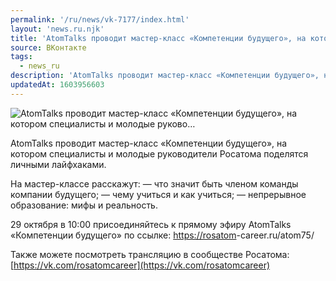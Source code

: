 ```yaml
---
permalink: '/ru/news/vk-7177/index.html'
layout: 'news.ru.njk'
title: 'AtomTalks проводит мастер-класс «Компетенции будущего», на котором специалисты и молодые руково'
source: ВКонтакте
tags:
  - news_ru
description: 'AtomTalks проводит мастер-класс «Компетенции будущего», на котором специалисты и молодые руково…'
updatedAt: 1603956603
---
```

![AtomTalks проводит мастер-класс «Компетенции будущего», на котором специалисты и молодые руково…](https://sun9-53.userapi.com/impg/E3DXCZd0QMDPd69pd9_xDzAv6ZpmxQyAPAZvaA/GOw1YrFnXC8.jpg?size=1280x789&quality=96&proxy=1&sign=4e4f3e1af97456fdd508d077cfcb9d7f&c_uniq_tag=sHLvpeozCZkChXEH1j9ihlvsjaj7SgPu-dlYVGVPZ_A&type=album)

AtomTalks проводит мастер-класс «Компетенции будущего», на котором специалисты и молодые руководители Росатома поделятся личными лайфхаками.

На мастер-классе расскажут:
— что значит быть членом команды компании будущего;
— чему учиться и как учиться;
— непрерывное образование: мифы и реальность.

29 октября в 10:00 присоединяйтесь к прямому эфиру AtomTalks «Компетенции будущего» по ссылке: [https://rosatom](https://rosatom)-career.ru/atom75/

Также можете посмотреть трансляцию в сообществе Росатома: [https://vk.com/rosatomcareer](https://vk.com/rosatomcareer)
